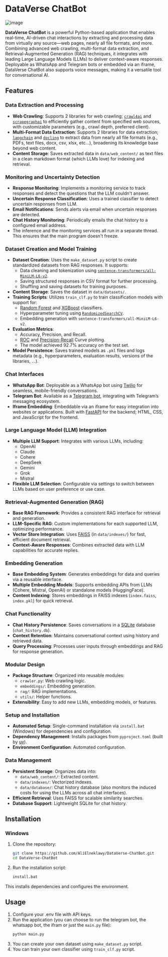 # DataVerse ChatBot

![image](https://github.com/user-attachments/assets/357e1df2-7f28-44b3-b242-6c39e9784d32)

**DataVerse ChatBot** is a powerful Python-based application that enables real-time, AI-driven chat interactions by extracting and processing data from virtually any source—web pages, nearly all file formats, and more. Combining advanced web crawling, multi-format data extraction, and Retrieval-Augmented Generation (RAG) techniques, it integrates with leading Large Language Models (LLMs) to deliver context-aware responses. Deployable as WhatsApp and Telegram bots or embedded via an iframe, DataVerse ChatBot also supports voice messages, making it a versatile tool for conversational AI.

## Features

### Data Extraction and Processing
- **Web Crawling**: Supports 2 libraries for web crawling; [`crawl4ai`](https://docs.crawl4ai.com/) and [`scrapegraphai`](https://docs.scrapegraphai.com/introduction) to efficiently gather content from specified web sources, with customizable parameters (e.g., crawl depth, preferred client).
- **Multi-Format Data Extraction**: Supports 2 libraries for data extraction; [`langchain`](https://python.langchain.com/docs/introduction/) and [`docling`](https://python.langchain.com/docs/integrations/document_loaders/docling/) to extract data from nearly all file formats (e.g., PDFs, text files, docx, csv, xlsx, etc...), broadening its knowledge base beyond web content.
- **Content Storage**: Saves extracted data in `data/web_content/` as text files in a clean markdown format (which LLMs love) for indexing and retrieval.
  

### Monitoring and Uncertainty Detection
- **Response Monitoring**: Implements a monitoring service to track responses and detect the questions that the LLM couldn't answer.
- **Uncertain Response Classification**: Uses a trained classifier to detect uncertain responses from LLM.
- **Email Notifications**: Sends alerts via email when uncertain responses are detected.
- **Chat History Monitoring**: Periodically emails the chat history to a configured email address.
- The inference and the monitoring services all run in a separate thread. This ensures that the main program doesn't freeze.

### Dataset Creation and Model Training
- **Dataset Creation**: Uses the `make_dataset.py` script to create standardized datasets from RAG responses. It supports:
  - Data cleaning and tokenization using [`sentence-transformers/all-MiniLM-L6-v2`](https://huggingface.co/sentence-transformers/all-MiniLM-L6-v2).
  - Saving structured responses in CSV format for further processing.
  - Shuffling and saving datasets for training purposes.
- **Content Storage**: Saves the dataset in `data/datasets/`.
- **Training Scripts**: Utilizes `train_clf.py` to train classification models with support for:
  - [Random Forest](https://scikit-learn.org/stable/modules/generated/sklearn.ensemble.RandomForestClassifier.html) and [XGBoost](https://xgboost.readthedocs.io/en/stable/) classifiers.
  - Hyperparameter tuning using [`RandomizedSearchCV`](https://scikit-learn.org/stable/modules/generated/sklearn.model_selection.RandomizedSearchCV.html).
  - Embedding generation with `sentence-transformers/all-MiniLM-L6-v2`.
- **Evaluation Metrics**:
  - Accuracy, Precision, and Recall.
  - [ROC](https://scikit-learn.org/stable/modules/generated/sklearn.metrics.roc_curve.html) and [Precision-Recall](https://scikit-learn.org/stable/auto_examples/model_selection/plot_precision_recall.html) Curve plotting.
  - The model achieved 92.7% accuracy on the test set.
- **Model Persistence**: Saves trained models as `.pkl` files and logs metadata (e.g., hyperparameters, evaluation results, versions of the libraries, ...).


### Chat Interfaces
- **WhatsApp Bot**: Deployable as a WhatsApp bot using [Twilio](https://github.com/twilio/twilio-python) for seamless, mobile-friendly conversations.
- **Telegram Bot**: Available as a [Telegram bot](https://docs.python-telegram-bot.org/en/stable/), integrating with Telegram’s messaging ecosystem.
- **Iframe Embedding**: Embeddable via an iframe for easy integration into websites or applications. Built with [FastAPI](https://fastapi.tiangolo.com/) for the backend; HTML, CSS, and JavaScript for the frontend.

### Large Language Model (LLM) Integration
- **Multiple LLM Support**: Integrates with various LLMs, including:
  - OpenAI
  - Claude
  - Cohere
  - DeepSeek
  - Gemini
  - Grok
  - Mistral
- **Flexible LLM Selection**: Configurable via settings to switch between LLMs based on user preference or use case.

### Retrieval-Augmented Generation (RAG)
- **Base RAG Framework**: Provides a consistent RAG interface for retrieval and generation.
- **LLM-Specific RAG**: Custom implementations for each supported LLM, optimizing performance.
- **Vector Store Integration**: Uses [FAISS](https://github.com/facebookresearch/faiss?tab=readme-ov-file) (in `data/indexes/`) for fast, efficient document retrieval.
- **Context-Aware Responses**: Combines extracted data with LLM capabilities for accurate replies.

### Embedding Generation
- **Base Embedding System**: Generates embeddings for data and queries via a reusable interface.
- **Multiple Embedding Models**: Supports embedding APIs from LLMs (Cohere, Mistral, OpenAI) or standalone models (HuggingFace).
- **Content Indexing**: Stores embeddings in FAISS indexes (`index.faiss`, `index.pkl`) for quick retrieval.

### Chat Functionality
- **Chat History Persistence**: Saves conversations in a [SQLite](https://docs.python.org/3/library/sqlite3.html) database (`chat_history.db`).
- **Context Retention**: Maintains conversational context using history and retrieved data.
- **Query Processing**: Processes user inputs through embeddings and RAG for response generation.

### Modular Design
- **Package Structure**: Organized into reusable modules:
  - `crawler.py`: Web crawling logic.
  - `embeddings/`: Embedding generation.
  - `rag/`: RAG implementations.
  - `utils/`: Helper functions.
- **Extensibility**: Easy to add new LLMs, embedding models, or features.

### Setup and Installation
- **Automated Setup**: Single-command installation via `install.bat` (Windows) for dependencies and configuration.
- **Dependency Management**: Installs packages from `pyproject.toml` (built by [uv](https://github.com/astral-sh/uv)).
- **Environment Configuration**: Automated configuration.

### Data Management
- **Persistent Storage**: Organizes data into:
  - `data/web_content/`: Extracted content.
  - `data/indexes/`: Vectorized indexes.
  - `data/database/`: Chat history database (also monitors the induced costs for using the LLMs across all chat interfaces).
- **Efficient Retrieval**: Uses FAISS for scalable similarity searches.
- **Database Support**: Lightweight SQLite for chat history.


## Installation

### Windows
1. Clone the repository:
   ```bash
   git clone https://github.com/AliElneklawy/DataVerse-ChatBot.git
   cd DataVerse-ChatBot
2. Run the installation script:
   ```bash
   install.bat
  This installs dependencies and configures the environment.

## Usage
1. Configure your .env file with API keys.
2. Run the application (you can choose to run the telegram bot, the whatsapp bot, the ifram or just the `main.py` file):
     ```bash
     python main.py
3. You can create your own dataset using `make_dataset.py` script.
4. You can train your own classifier using `train_clf.py` script. 

